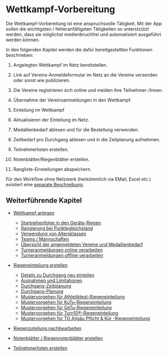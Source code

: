 # Wettkampf-Vorbereitung

Die Wettkampf-Vorbereitung ist eine anspruchsvolle Tätigkeit. Mit der App sollen die wichtigsten / fehleranfälligsten Tätigkeiten so unterstzützt werden, dass sie möglichst medienbruchfrei und automatisiert ausgeführt werden können.

In den folgenden Kapitel werden die dafür bereitgestellten Funktionen beschrieben:

1. Angelegten Wettkampf im Netz bereitstellen.
2. Link auf Vereins-Anmeldeformular im Netz an die Vereine versenden oder sonst wie publizieren.

3. Die Vereine registrieren sich online und melden ihre Teilnehmer-/Innen.

4. Übernahme der Vereinsanmeldungen in den Wettkampf.
5. Einteilung im Wettkampf
6. Aktualisieren der Einteilung im Netz.
7. Medallienbedarf ablesen und für die Bestellung verwenden.
8. Zeitbedarf pro Durchgang ablesen und in die Zeitplanung aufnehmen.
9. Teilnehmerlisten erstellen.
10. Notenblätter/Riegenblätter erstellen.
11. Rangliste-Einstellungen abspeichern.

Für den Workflow ohne Netzwerk \(herkömmlich via EMail, Excel etc.\) existiert eine [separate Beschreibung](offline-einfuehrung.md).

## Weiterführende Kapitel

* [Wettkampf anlegen](wettkampf_anlegen.md)
  * [Startreihenfolge in den Geräte-Riegen](wettkampf_uebersicht/riegenrotation.md)
  * [Rangierung bei Punktegleichstand](wettkampf_uebersicht/punktgleichstand.md)
  * [Verwendung von Altersklassen](wettkampf_uebersicht/altersklassen.md)
  * [Teams / Mannschaften](wettkampf_uebersicht/teamregeln.md)
  * [Übersicht der angemeldeten Vereine und Medallienbedarf](wettkampf_uebersicht/README.md)
  * [Turneranmeldungen online verarbeiten](wettkampf_uebersicht/turneranmeldungen_verarbeiten_online.md)
  * [Turneranmeldungen offline verarbeiten](wettkampf_uebersicht/turneranmeldungen_verarbeiten_offline.md)
* [Riegeneinteilung erstellen](riegeneinteilung_erstellen/README.md)
  * [Details zu Durchgang neu einteilen](riegeneinteilung_erstellen/durchgang-neu-einteilen.md)
  * [Ausnahmen und Limitationen](riegeneinteilung_erstellen/ausnahmen-limitationen.md)
  * [Durchgang-Zeitplanung](riegeneinteilung_erstellen/durchgang-zeitplanung.md)
  * [Durchgang-Planung](riegeneinteilung_erstellen/durchgang-planung.md)
  * [Mustervorgehen für Athletiktest-Riegeneinteilung](riegeneinteilung_erstellen/riegeneinteilung_erstellen_mustervorgehen_att.md)
  * [Mustervorgehen für KuTu-Riegeneinteilung](riegeneinteilung_erstellen/riegeneinteilung_erstellen_mustervorgehen_kutu.md)
  * [Mustervorgehen für GeTu-Riegeneinteilung](riegeneinteilung_erstellen/riegeneinteilung_erstellen_mustervorgehen_getu.md)
  * [Mustervorgehen für Turn10®-Riegeneinteilung](riegeneinteilung_erstellen/riegeneinteilung_erstellen_mustervorgehen_turn10.md)
  * [Mustervorgehen für TG Allgäu Pflicht & Kür -Riegeneinteilung](riegeneinteilung_erstellen/riegeneinteilung_erstellen_mustervorgehen_tgallgaeu.md)

* [Riegenzuteilung nachbearbeiten](riegenzuteilung_nachbearbeiten.md)
* [Notenblätter / Riegennotenblätter erstellen](notenblatter_riegennotenblatter_erstellen.md)
* [Teilnehmerlisten erstellen](teilnehmerlisten_erstellen.md)

